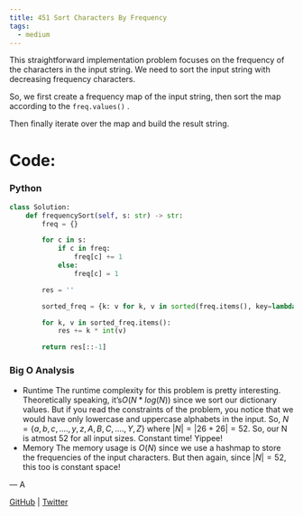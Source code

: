 ```yaml
---
title: 451 Sort Characters By Frequency
tags:
  - medium
---
```


This straightforward implementation problem focuses on the frequency of the characters in the input string. We need to sort the input string with decreasing frequency characters.

So, we first create a frequency map of the input string, then sort the map according to the `freq.values()` .

Then finally iterate over the map and build the result string.

# Code:

### Python

```python
class Solution:
    def frequencySort(self, s: str) -> str:
        freq = {}

        for c in s:
            if c in freq:
                freq[c] += 1
            else:
                freq[c] = 1

        res = ''

        sorted_freq = {k: v for k, v in sorted(freq.items(), key=lambda item: item[1])}

        for k, v in sorted_freq.items():
            res += k * int(v)

        return res[::-1]
```

### Big O Analysis

- Runtime
  The runtime complexity for this problem is pretty interesting. Theoretically speaking, it’s$O(N\;*\;log(N))$ since we sort our dictionary values. But if you read the constraints of the problem, you notice that we would have only lowercase and uppercase alphabets in the input. So, $N = \{ a,b,c,....,y,z,A,B,C,....,Y,Z \}$ where $|N| = |26 + 26| = 52$. So, our N is atmost $52$ for all input sizes. Constant time! Yippee!
- Memory
  The memory usage is $O(N)$ since we use a hashmap to store the frequencies of the input characters. But then again, since $|N| = 52$, this too is constant space!

— A

[GitHub](https://github.com/athkdev) | [Twitter](https://twitter.com/athkdev)
